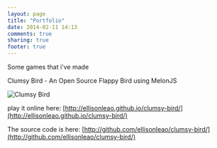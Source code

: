 ```yaml
---
layout: page
title: "Portfolio"
date: 2014-02-11 14:13
comments: true
sharing: true
footer: true
---
```


Some games that i've made

Clumsy Bird - An Open Source Flappy Bird using MelonJS

![Clumsy Bird](http://i.imgur.com/dHOEBK8.png)

play it online here: [http://ellisonleao.github.io/clumsy-bird/](http://ellisonleao.github.io/clumsy-bird/)

The source code is here:
[http://github.com/ellisonleao/clumsy-bird/](http://github.com/ellisonleao/clumsy-bird/)
